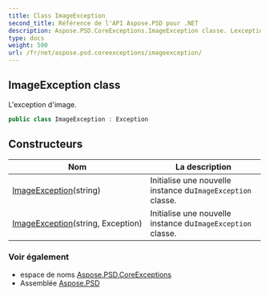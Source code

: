 ```yaml
---
title: Class ImageException
second_title: Référence de l'API Aspose.PSD pour .NET
description: Aspose.PSD.CoreExceptions.ImageException classe. Lexception dimage.
type: docs
weight: 500
url: /fr/net/aspose.psd.coreexceptions/imageexception/
---
```

## ImageException class

L'exception d'image.

```csharp
public class ImageException : Exception
```

## Constructeurs

| Nom | La description |
| --- | --- |
| [ImageException](imageexception/#constructor)(string) | Initialise une nouvelle instance du`ImageException` classe. |
| [ImageException](imageexception/#constructor_1)(string, Exception) | Initialise une nouvelle instance du`ImageException` classe. |

### Voir également

* espace de noms [Aspose.PSD.CoreExceptions](../../aspose.psd.coreexceptions/)
* Assemblée [Aspose.PSD](../../)


